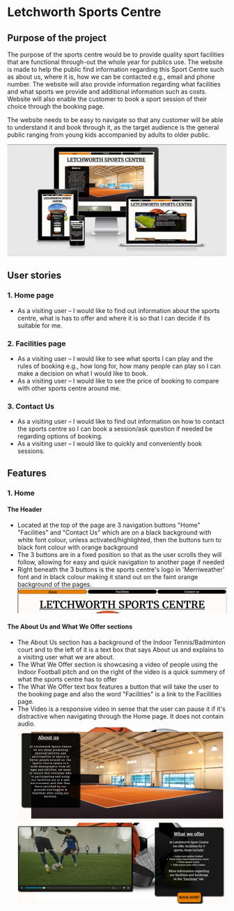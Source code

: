 # Letchworth Sports Centre 
## Purpose of the project
The purpose of the sports centre would be to provide quality sport facilities that are functional through-out the whole year for publics use. The website is made to help the public find information regarding this Sport Centre such as about us, where it is, how we can be contacted e.g., email and phone number. The website will also provide information regarding what facilities and what sports we provide and additional information such as costs. Website will also enable the customer to book a sport session of their choice through the booking page.

The website needs to be easy to navigate so that any customer will be able to understand it and book through it, as the target audience is the general public ranging from young kids accompanied by adults to older public. 


![ResponsiveDesign](/assets/readme-images/responsiveweb.png "Screenshot of ResponsiveDesign site")

## User stories
### 1. Home page
 - As a visiting user – I would like to find out information about the sports centre, what is has to offer and where it is so that I can decide if its suitable for me.
### 2. Facilities page
 - As a visiting user – I would like to see what sports I can play and the rules of booking e.g., how long for, how many people can play so I can make a decision on what I would like to book.
 - As a visiting user – I would like to see the price of booking to compare with other sports centre around me.
### 3. Contact Us
 - As a visiting user – I would like to find out information on how to contact the sports centre so I can book a session/ask question if needed be regarding options of booking.
 - As a visiting user – I would like to quickly and conveniently book sessions.

## Features
### 1. Home
#### The Header
- Located at the top of the page are 3 navigation buttons "Home" "Facilities" and "Contact Us" which are on a black background with white font colour, unless activated/highlighted, then the buttons turn to black font colour with orange background
- The 3 buttons are in a fixed position so that as the user scrolls they will follow, allowing for easy and quick navigation to another page if needed
- Right beneath the 3 buttons is the sports centre's logo in 'Merriweather' font and in black colour making it stand out on the faint orange background of the pages.
![ResponsiveDesign](/assets/readme-images/nav-and-logo.png "Navigation Buttons and Logo")

#### The About Us and What We Offer sections
- The About Us section has a background of the Indoor Tennis/Badminton court and to the left of it is a text box that says About us and explains to a visiting user what we are about.
- The What We Offer section is showcasing a video of people using the Indoor Football pitch and on the right of the video is a quick summery of what the sports centre has to offer
- The What We Offer text box features a button that will take the user to the booking page and also the word "Facilities" is a link to the Facilities page. 
- The Video is a responsive video in sense that the user can pause it if it's distractive when navigating through the Home page. It does not contain audio.
![ResponsiveDesign](/assets/readme-images/about-us.png "About Us")
![ResponsiveDesign](/assets/readme-images/what-we-offer.png "What We Offer")